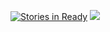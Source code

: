 [![Stories in Ready](https://badge.waffle.io/jakiestfu/medium.js.png?label=ready&title=Ready)](https://waffle.io/jakiestfu/medium.js)
<a href="http://jakiestfu.github.io/Medium.js/"><img src="http://i.imgur.com/U6t8Eq2.png"></a>